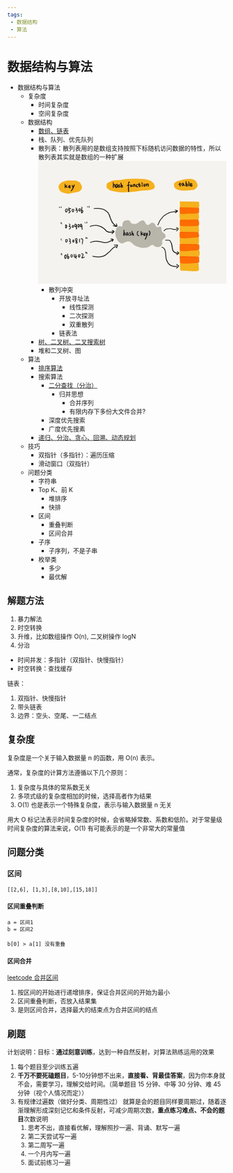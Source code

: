 ```yaml
---
tags:
 - 数据结构
 - 算法
---
```


# 数据结构与算法

- 数据结构与算法
  - 复杂度
    - 时间复杂度
    - 空间复杂度
  - 数据结构
    - [数组、链表](./底层存储结构：数组、链表.md)
    - 栈、队列、优先队列
    - 散列表：散列表用的是数组支持按照下标随机访问数据的特性，所以散列表其实就是数组的一种扩展
      ![图 4](./images/1647795833834.png)  
      - 散列冲突
        - 开放寻址法
          - 线性探测
          - 二次探测
          - 双重散列
        - 链表法
    - [树、二叉树、二叉搜索树](./树和二叉树、堆和二叉堆.md)
    - 堆和二叉树、图
  - 算法
    - [排序算法](./排序算法.md)
    - 搜索算法
      - [二分查找（分治）](./二分查找.md)
        - 归并思想
          - 合并序列
          - 有限内存下多份大文件合并?
      - 深度优先搜索
      - 广度优先搜素
    - [递归、分治、贪心、回溯、动态规划](./递归分治、贪心、回溯、动态规划.md)
  - 技巧
    - 双指针（多指针）：遍历压缩
    - 滑动窗口（双指针）
  - 问题分类
    - 字符串
    - Top K、前 K
      - 堆排序
      - 快排
    - 区间
      - 重叠判断
      - 区间合并
    - 子序
      - 子序列，不是子串
    - 枚举类
      - 多少
      - 最优解

## 解题方法

1. 暴力解法
2. 时空转换
3. 升维，比如数组操作 O(n), 二叉树操作 logN
4. 分治

- 时间并发：多指针（双指针、快慢指针）
- 时空转换：查找缓存

链表：
1. 双指针、快慢指针
2. 带头链表
3. 边界：空头、空尾、一二结点

## 复杂度

复杂度是一个关于输入数据量 n 的函数，用 O(n) 表示。

通常，复杂度的计算方法遵循以下几个原则：

1. 复杂度与具体的常系数无关
2. 多项式级的复杂度相加的时候，选择高者作为结果
3. O(1) 也是表示一个特殊复杂度，表示与输入数据量 n 无关


用大 O 标记法表示时间复杂度的时候，会省略掉常数、系数和低阶。对于常量级时间复杂度的算法来说，O(1) 有可能表示的是一个非常大的常量值

## 问题分类

### 区间

`[[2,6], [1,3],[8,10],[15,18]]`

#### 区间重叠判断

```txt
a = 区间1
b = 区间2

b[0] > a[1] 没有重叠
```

#### 区间合并

[leetcode 合并区间](https://leetcode-cn.com/problems/merge-intervals/)

1. 按区间的开始进行递增排序，保证合并区间的开始为最小
2. 区间重叠判断，否放入结果集
3. 是则区间合并，选择最大的结束点为合并区间的结点


## 刷题

计划说明：目标：**通过刻意训练**，达到一种自然反射，对算法熟练运用的效果

1. 每个题目至少训练五遍
2. **千万不要死磕题目**，5-10分钟想不出来，**直接看、背最佳答案**，因为你本身就不会，需要学习，理解交给时间。（简单题目 15 分钟、中等 30 分钟、难 45分钟（视个人情况而定））
3. 有规律过遍数（做好分类、周期性过）
   就算是会的题目同样要周期过，随着逐渐理解形成深刻记忆和条件反射，可减少周期次数，**重点练习难点、不会的题目**次数说明
   1. 思考不出，直接看优解，理解照抄一遍、背诵、默写一遍
   2. 第二天尝试写一遍
   3. 第二周写一遍
   4. 一个月内写一遍
   5. 面试前练习一遍